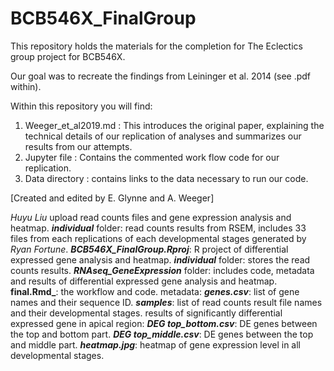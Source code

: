 # BCB546X_FinalGroup
This repository holds the materials for the completion for The Eclectics group project for BCB546X. 

Our goal was to recreate the findings from Leininger et al. 2014 (see .pdf within).

Within this repository you will find: 
  1. Weeger_et_al2019.md : This introduces the original paper, explaining the technical details of our replication of analyses and summarizes our results from our attempts. 
  2. Jupyter file : Contains the commented work flow code for our replication. 
  3. Data directory : contains links to the data necessary to run our code.
  
[Created and edited by E. Glynne and A. Weeger]

*Huyu Liu* upload read counts files and gene expression analysis and heatmap.
  **_individual_** folder: read counts results from RSEM, includes 33 files from each replications of each developmental stages generated by *Ryan Fortune*.
  **_BCB546X_FinalGroup.Rproj_**: R project of differential expressed gene analysis and heatmap.
  **_individual_** folder: stores the read counts results.
  **_RNAseq_GeneExpression_** folder: includes code, metadata and results of differential expressed gene analysis and heatmap.
      **final.Rmd_**: the workflow and code.
      metadata:
          **_genes.csv_**: list of gene names and their sequence ID.
          **_samples_**: list of read counts result file names and their developmental stages.
      results of significantly differential expressed gene in apical region:
          **_DEG top_bottom.csv_**: DE genes between the top and bottom part.
          **_DEG top_middle.csv_**: DE genes between the top and middle part.
      **_heatmap.jpg_**: heatmap of gene expression level in all developmental stages.
  